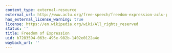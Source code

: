 ```yaml
---
content_type: external-resource
external_url: http://www.aclu.org/free-speech/freedom-expression-aclu-position-paper
has_external_license_warning: true
license: https://en.wikipedia.org/wiki/All_rights_reserved
status: ''
title: Freedom of Expression
uid: b7283594-063c-495e-982b-1402e0122a4e
wayback_url: ''
---
```

